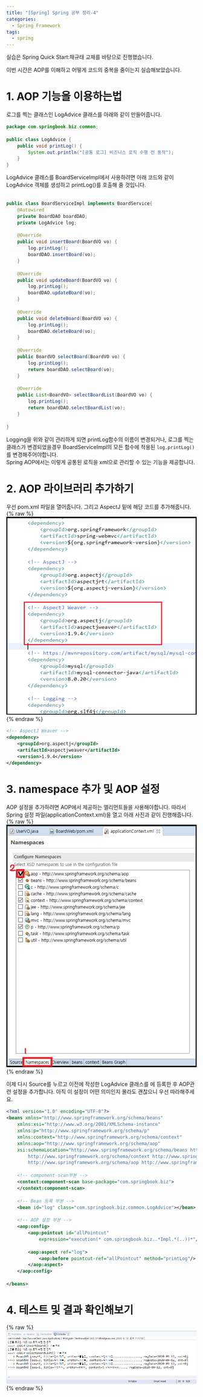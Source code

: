 ```yaml
---
title: "[Spring] Spring 공부 정리-4"
categories: 
  - Spring Framework
tags:
  - spring
---
```

실습은 Spring Quick Start:채규태 교재를 바탕으로 진행했습니다.  

이번 시간은 AOP를 이해하고 어떻게 코드의 중복을 줄이는지 실습해보았습니다.  

# 1. AOP 기능을 이용하는법
로그를 찍는 클래스인 LogAdvice 클래스를 아래와 같이 만들어줍니다.  
~~~ java
package com.springbook.biz.common;

public class LogAdvice {
	public void printLog() {
		System.out.println("[공통 로그] 비즈니스 로직 수행 전 동작");
	}
}
~~~  

LogAdvice 클래스를 BoardServiceImpl에서 사용하려면 아래 코드와 같이 LogAdvice 객체를 생성하고 printLog()를 호출해 줄 것입니다.  
~~~ java

public class BoardServiceImpl implements BoardService{
	@Autowired
	private BoardDAO boardDAO;
	private LogAdvice log;
	
	@Override
	public void insertBoard(BoardVO vo) {
		log.printLog();
		boardDAO.insertBoard(vo);
	}

	@Override
	public void updateBoard(BoardVO vo) {
		log.printLog();
		boardDAO.updateBoard(vo);
	}

	@Override
	public void deleteBoard(BoardVO vo) {
		log.printLog();
		boardDAO.deleteBoard(vo);
	}

	@Override
	public BoardVO selectBoard(BoardVO vo) {
		log.printLog();
		return boardDAO.selectBoard(vo);
	}

	@Override
	public List<BoardVO> selectBoardList(BoardVO vo) {
		log.printLog();
		return boardDAO.selectBoardList(vo);
	}

}

~~~  

Logging을 위와 같이 관리하게 되면 printLog함수의 이름이 변경되거나, 로그를 찍는 클래스가 변경되었을경우 BoardServiceImpl의 모든 함수에 적용된 `log.printLog()`를 변경해주어야합니다.  
Spring AOP에서는 이렇게 공통된 로직을 xml으로 관리할 수 있는 기능을 제공합니다.  


# 2. AOP 라이브러리 추가하기  
우선 pom.xml 파일을 열어줍니다. 그리고 AspectJ 밑에 해당 코드를 추가해줍니다.  
{% raw %}![weaver](/assets/images/spring/spring-4/weaver.png){% endraw %}  
~~~ xml
<!-- AspectJ Weaver -->
<dependency>
	<groupId>org.aspectj</groupId>
	<artifactId>aspectjweaver</artifactId>
	<version>1.9.4</version>
</dependency>
~~~  

# 3. namespace 추가 및 AOP 설정  
AOP 설정을 추가하려면 AOP에서 제공하는 엘리먼트들을 사용해야합니다. 따라서 Spring 설정 파일(applicationContext.xml)을 열고 아래 사진과 같이 진행해줍니다.  
{% raw %}![namespace](/assets/images/spring/spring-4/namespace.png){% endraw %}  

이제 다시 Source를 누르고 이전에 작성한 LogAdvice 클래스를 <bean>에 등록한 후 AOP관련 설정을 추가합니다. 아직 이 설정이 어떤 의미인지 몰라도 괜찮으니 우선 따라해주세요.  
~~~ xml
<?xml version="1.0" encoding="UTF-8"?>
<beans xmlns="http://www.springframework.org/schema/beans"
	xmlns:xsi="http://www.w3.org/2001/XMLSchema-instance"
	xmlns:p="http://www.springframework.org/schema/p"
	xmlns:context="http://www.springframework.org/schema/context"
	xmlns:aop="http://www.springframework.org/schema/aop"
	xsi:schemaLocation="http://www.springframework.org/schema/beans http://www.springframework.org/schema/beans/spring-beans.xsd
		http://www.springframework.org/schema/context http://www.springframework.org/schema/context/spring-context-4.3.xsd
		http://www.springframework.org/schema/aop http://www.springframework.org/schema/aop/spring-aop-4.3.xsd">

	<!-- component-scan부분 -->
	<context:component-scan base-package="com.springbook.biz">
	</context:component-scan>
	
	<!-- Bean 등록 부분 -->
	<bean id="log" class="com.springbook.biz.common.LogAdvice"></bean>
	
	<!-- AOP 설정 부분 -->
	<aop:config>
		<aop:pointcut id="allPointcut" 
			expression="execution(* com.springbook.biz..*Impl.*(..))*"/>
			
		<aop:aspect ref="log">
			<aop:before pointcut-ref="allPointcut" method="printLog"/>
		</aop:aspect>
	</aop:config>
	
</beans>
~~~  

# 4. 테스트 및 결과 확인해보기  
{% raw %}![result1](/assets/images/spring/spring-4/result1.png){% endraw %}  


